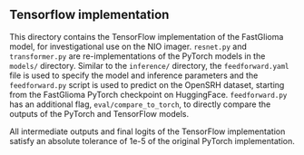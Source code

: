 ## Tensorflow implementation

This directory contains the TensorFlow implementation of the FastGlioma model, for investigational use on the NIO imager. `resnet.py` and `transformer.py` are re-implementations of the PyTorch models in the `models/` directory. Similar to the `inference/` directory, the `feedforward.yaml` file is used to specify the model and inference parameters and the `feedforward.py` script is used to predict on the OpenSRH dataset, starting from the FastGlioma PyTorch checkpoint on HuggingFace. `feedforward.py` has an additional flag, `eval/compare_to_torch`, to directly compare the outputs of the PyTorch and TensorFlow models.

All intermediate outputs and final logits of the TensorFlow implementation satisfy an absolute tolerance of 1e-5 of the original PyTorch implementation.

